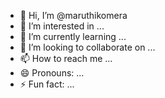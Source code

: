 - 👋 Hi, I’m @maruthikomera
- 👀 I’m interested in ...
- 🌱 I’m currently learning ...
- 💞️ I’m looking to collaborate on ...
- 📫 How to reach me ...
- 😄 Pronouns: ...
- ⚡ Fun fact: ...

<!---
maruthikomera/maruthikomera is a ✨ special ✨ repository because its `README.md` (this file) appears on your GitHub profile.
You can click the Preview link to take a look at your changes.
--->
